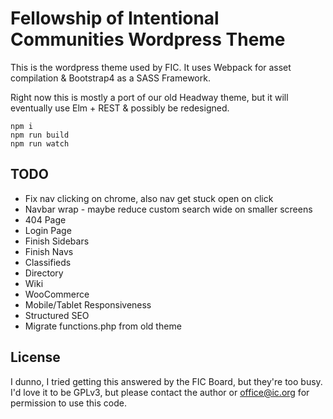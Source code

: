 # Fellowship of Intentional Communities Wordpress Theme

This is the wordpress theme used by FIC. It uses Webpack for asset compilation
& Bootstrap4 as a SASS Framework.

Right now this is mostly a port of our old Headway theme, but it will
eventually use Elm + REST & possibly be redesigned.

```
npm i
npm run build
npm run watch
```

## TODO

* Fix nav clicking on chrome, also nav get stuck open on click
* Navbar wrap - maybe reduce custom search wide on smaller screens
* 404 Page
* Login Page 
* Finish Sidebars
* Finish Navs
* Classifieds
* Directory
* Wiki
* WooCommerce
* Mobile/Tablet Responsiveness
* Structured SEO
* Migrate functions.php from old theme


## License

I dunno, I tried getting this answered by the FIC Board, but they're too busy.
I'd love it to be GPLv3, but please contact the author or office@ic.org for
permission to use this code.
